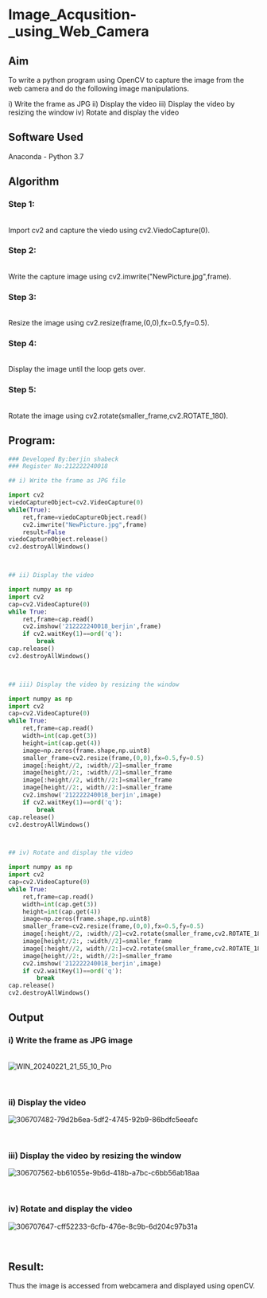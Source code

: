 # Image_Acqusition-_using_Web_Camera
## Aim
To write a python program using OpenCV to capture the image from the web camera and do the following image manipulations.
 
i) Write the frame as JPG 
ii) Display the video 
iii) Display the video by resizing the window
iv) Rotate and display the video

## Software Used
Anaconda - Python 3.7
## Algorithm
### Step 1:
<br>Import cv2 and capture the viedo using cv2.ViedoCapture(0).

### Step 2:
<br>Write the capture image using cv2.imwrite("NewPicture.jpg",frame).

### Step 3:
<br>Resize the image using cv2.resize(frame,(0,0),fx=0.5,fy=0.5).

### Step 4:
<br>Display the image until the loop gets over.

### Step 5:
<br>Rotate the image using cv2.rotate(smaller_frame,cv2.ROTATE_180).

## Program:
``` Python
### Developed By:berjin shabeck
### Register No:212222240018

## i) Write the frame as JPG file

import cv2
viedoCaptureObject=cv2.VideoCapture(0)
while(True):
    ret,frame=viedoCaptureObject.read()
    cv2.imwrite("NewPicture.jpg",frame)
    result=False
viedoCaptureObject.release()
cv2.destroyAllWindows()



## ii) Display the video

import numpy as np
import cv2
cap=cv2.VideoCapture(0)
while True:
    ret,frame=cap.read()
    cv2.imshow('212222240018_berjin',frame)
    if cv2.waitKey(1)==ord('q'):
        break
cap.release()
cv2.destroyAllWindows()



## iii) Display the video by resizing the window

import numpy as np
import cv2
cap=cv2.VideoCapture(0)
while True:
    ret,frame=cap.read()
    width=int(cap.get(3))
    height=int(cap.get(4))
    image=np.zeros(frame.shape,np.uint8)
    smaller_frame=cv2.resize(frame,(0,0),fx=0.5,fy=0.5)
    image[:height//2, :width//2]=smaller_frame
    image[height//2:, :width//2]=smaller_frame
    image[:height//2, width//2:]=smaller_frame
    image[height//2:, width//2:]=smaller_frame
    cv2.imshow('212222240018_berjin',image)
    if cv2.waitKey(1)==ord('q'):
        break
cap.release()
cv2.destroyAllWindows()



## iv) Rotate and display the video

import numpy as np
import cv2
cap=cv2.VideoCapture(0)
while True:
    ret,frame=cap.read()
    width=int(cap.get(3))
    height=int(cap.get(4))
    image=np.zeros(frame.shape,np.uint8)
    smaller_frame=cv2.resize(frame,(0,0),fx=0.5,fy=0.5)
    image[:height//2, :width//2]=cv2.rotate(smaller_frame,cv2.ROTATE_180)
    image[height//2:, :width//2]=smaller_frame
    image[:height//2, width//2:]=cv2.rotate(smaller_frame,cv2.ROTATE_180)
    image[height//2:, width//2:]=smaller_frame
    cv2.imshow('212222240018_berjin',image)
    if cv2.waitKey(1)==ord('q'):
        break
cap.release()
cv2.destroyAllWindows()
```

## Output

### i) Write the frame as JPG image
</br>![WIN_20240221_21_55_10_Pro](https://github.com/Meetha22003992/Image_Acqusition-_using_Web_Camera/assets/119401038/dc958383-6b25-4ffb-9f4b-834287d88aab)

</br>

### ii) Display the video

![306707482-79d2b6ea-5df2-4745-92b9-86bdfc5eeafc](https://github.com/Apravinraj/Image_Acqusition-_using_Web_Camera/assets/118707879/b444511f-818e-4898-a1a3-f6a6c6b0ed33)

</br>

### iii) Display the video by resizing the window

![306707562-bb61055e-9b6d-418b-a7bc-c6bb56ab18aa](https://github.com/Apravinraj/Image_Acqusition-_using_Web_Camera/assets/118707879/06e08b07-6d27-4617-8c15-0975e931dfea)

</br>

### iv) Rotate and display the video

![306707647-cff52233-6cfb-476e-8c9b-6d204c97b31a](https://github.com/Apravinraj/Image_Acqusition-_using_Web_Camera/assets/118707879/f1854c6f-d497-48ac-a470-c4338e315a01)

</br>


## Result:
Thus the image is accessed from webcamera and displayed using openCV.
